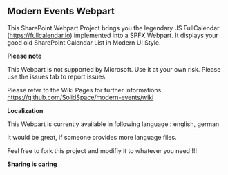 ## Modern Events Webpart
This SharePoint Webpart Project brings you the legendary JS FullCalendar (https://fullcalendar.io) implemented into a SPFX Webpart. It displays your good old SharePoint Calendar List in Modern UI Style. 

**Please note**

This Webpart is not supported by Microsoft. Use it at your own risk. Please use the issues tab to report issues.

Please refer to the Wiki Pages for further informations.
https://github.com/SolidSpace/modern-events/wiki

**Localization**

This Webpart is currently available in following language : english, german

It would be great, if someone provides more language files.

Feel free to fork this project and modifiy it to whatever you need !!!

**Sharing is caring**
